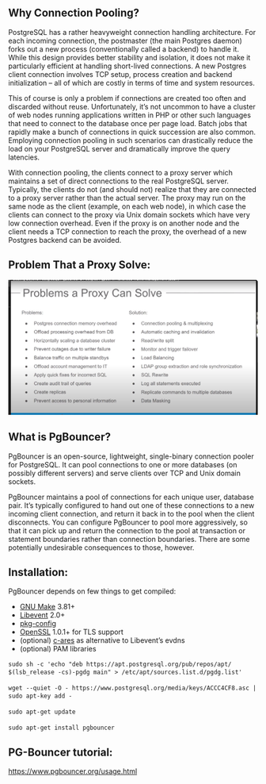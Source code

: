 <h2>Why Connection Pooling?</h2>

PostgreSQL has a rather heavyweight connection handling architecture. For each incoming connection, the postmaster (the main Postgres daemon) forks out a new process (conventionally called a backend) to handle it. While this design provides better stability and isolation, it does not make it particularly efficient at handling short-lived connections. A new Postgres client connection involves TCP setup, process creation and backend initialization – all of which are costly in terms of time and system resources.

This of course is only a problem if connections are created too often and discarded without reuse. Unfortunately, it’s not uncommon to have a cluster of web nodes running applications written in PHP or other such languages that need to connect to the database once per page load. Batch jobs that rapidly make a bunch of connections in quick succession are also common. Employing connection pooling in such scenarios can drastically reduce the load on your PostgreSQL server and dramatically improve the query latencies.

With connection pooling, the clients connect to a proxy server which maintains a set of direct connections to the real PostgreSQL server. Typically, the clients do not (and should not) realize that they are connected to a proxy server rather than the actual server. The proxy may run on the same node as the client (example, on each web node), in which case the clients can connect to the proxy via Unix domain sockets which have very low connection overhead. Even if the proxy is on another node and the client needs a TCP connection to reach the proxy, the overhead of a new Postgres backend can be avoided.

<h2>Problem That a Proxy Solve:</h2>

![plot](./problem_that_Proxy_solves.png)

<h2>What is PgBouncer?</h2>

PgBouncer is an open-source, lightweight, single-binary connection pooler for PostgreSQL. It can pool connections to one or more databases (on possibly different servers) and serve clients over TCP and Unix domain sockets.

PgBouncer maintains a pool of connections for each unique user, database pair. It’s typically configured to hand out one of these connections to a new incoming client connection, and return it back in to the pool when the client disconnects. You can configure PgBouncer to pool more aggressively, so that it can pick up and return the connection to the pool at transaction or statement boundaries rather than connection boundaries. There are some potentially undesirable consequences to those, however.

<h2>Installation:</h2>

PgBouncer depends on few things to get compiled:

* [GNU Make][1] 3.81+
* [Libevent][2] 2.0+
* [pkg-config][3]
* [OpenSSL][4] 1.0.1+ for TLS support
* (optional) [c-ares][5] as alternative to Libevent’s evdns
* (optional) PAM libraries

[1]:https://www.gnu.org/software/make/ "GNU MAKE"
[2]:https://libevent.org/ "Libevent"
[3]:https://www.freedesktop.org/wiki/Software/pkg-config/ "pkg-config"
[4]:https://www.openssl.org/ "OpenSSL"
[5]:https://c-ares.org/ "c-ares"

```
sudo sh -c 'echo "deb https://apt.postgresql.org/pub/repos/apt/ $(lsb_release -cs)-pgdg main" > /etc/apt/sources.list.d/pgdg.list'

wget --quiet -O - https://www.postgresql.org/media/keys/ACCC4CF8.asc | sudo apt-key add -

sudo apt-get update

sudo apt-get install pgbouncer

```


<h2>PG-Bouncer tutorial:</h2>


https://www.pgbouncer.org/usage.html
